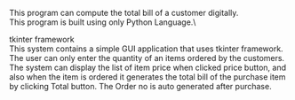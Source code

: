 This program can compute the total bill of a customer digitally.\
This program is built using only Python Language.\

tkinter framework\
This system contains a simple GUI application that uses tkinter framework. The user can only enter
the quantity of an items ordered by the customers. The system can display the list of item price when clicked price button, and also when the item is ordered it generates the total bill of the purchase
item by clicking Total button. The Order no is auto generated after purchase.
